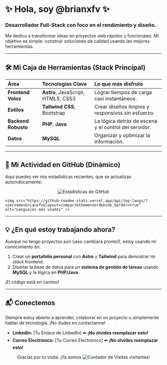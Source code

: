 # ✨ Hola, soy @brianxfv ✨
### Desarrollador Full-Stack con foco en el rendimiento y diseño.

Me dedico a transformar ideas en proyectos web rápidos y funcionales. Mi objetivo es simple: construir soluciones de calidad usando las mejores herramientas.

---

## 🛠️ Mi Caja de Herramientas (Stack Principal)

| Área | Tecnologías Clave | Lo que más disfruto |
| :--- | :--- | :--- |
| **Frontend Veloz** | **Astro**, JavaScript, HTML5, CSS3 | Lograr tiempos de carga casi instantáneos. |
| **Estilos** | **Tailwind CSS**, Bootstrap | Crear diseños limpios y responsivos sin esfuerzo. |
| **Backend Robusto** | **PHP**, **Java** | La lógica detrás de escena y el control del servidor. |
| **Datos** | **MySQL** | Organizar y optimizar la información. |

---

## 🚀 Mi Actividad en GitHub (Dinámico)

Aquí puedes ver mis estadísticas recientes, que se actualizan automáticamente:

<p align="center">
    <img src="https://github-readme-stats.vercel.app/api?username=brianxfv&show_icons=true&theme=nord&hide_border=true&count_private=true" alt="Estadísticas de GitHub" />
    
    <img src="https://github-readme-stats.vercel.app/api/top-langs/?username=brianxfv&layout=compact&theme=nord&hide_border=true" alt="Lenguajes más usados" />
</p>

---

## 💡 ¿En qué estoy trabajando ahora?

Aunque no tengo proyectos aún (¡eso cambiará pronto!), estoy usando mi conocimiento en:

1.  Crear un **portafolio personal** con **Astro** y **Tailwind** para demostrar mi *stack* frontend.
2.  Diseñar la base de datos para un **sistema de gestión de tareas** usando **MySQL** y la lógica en **PHP/Java**.

¡El código está en camino!

---

## 📬 Conectemos

Siempre estoy abierto a aprender, colaborar en un proyecto o simplemente hablar de tecnología. ¡No dudes en contactarme!

* **LinkedIn:** [Tu Enlace de LinkedIn] ⬅️ **¡No olvides reemplazar esto!**
* **Correo Electrónico:** [Tu Correo Electrónico] ⬅️ **¡No olvides reemplazar esto!**

<p align="center">
    Gracias por tu visita. ¡Ya somos <img src="https://komarev.com/ghpvc/?username=brianxfv&style=flat-square&color=blue" alt="Contador de Visitas" /> visitantes!
</p>
